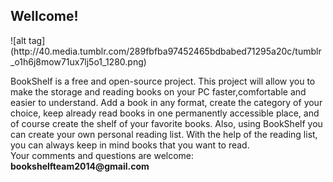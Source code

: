 <h2>Wellcome!</h2>
![alt tag](http://40.media.tumblr.com/289fbfba97452465bdbabed71295a20c/tumblr_o1h6j8mow71ux7lj5o1_1280.png)
<p>BookShelf is a free and open-source project. This 
project will allow you to make the storage and reading books on your PC faster,comfortable and easier to understand. 
Add a book in any format, create the category of your choice, keep already read books in one permanently accessible place,
and of course create the shelf of your favorite books.
Also, using BookShelf you can create your own personal reading list.
With the help of the reading list, you can always keep in mind books that you want to read.
<br>
Your comments and questions are welcome: <b>bookshelfteam2014@gmail.com</b>
</p>
